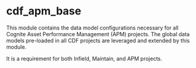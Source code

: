 # cdf_apm_base

This module contains the data model configurations necessary for all Cognite Asset Performance
Management (APM) projects. The global data models pre-loaded in all CDF projects are
leveraged and extended by this module.

It is a requirement for both Infield, Maintain, and APM projects.